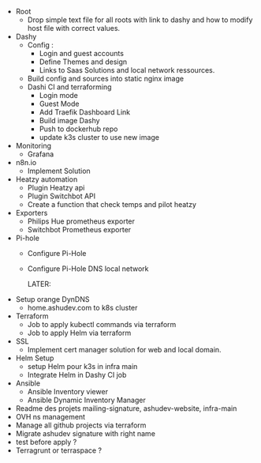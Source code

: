 + Root
  + Drop simple text file for all roots with link to dashy and how to modify host file with correct values.
+ Dashy
  + Config :
    + Login and guest accounts
    + Define Themes and design
    + Links to Saas Solutions and local network ressources.
  + Build config and sources into static nginx image
  + Dashi CI and terraforming
    + Login mode
    + Guest Mode
    + Add Traefik Dashboard Link
    + Build image Dashy
    + Push to dockerhub repo
    + update k3s cluster to use new image
+ Monitoring
  + Grafana
+ n8n.io
  + Implement Solution
+ Heatzy automation
  + Plugin Heatzy api
  + Plugin Switchbot API
  + Create a function that check temps and pilot heatzy
+ Exporters
  + Philips Hue prometheus exporter
  + Switchbot Prometheus exporter
+ Pi-hole
  + Configure Pi-Hole
  + Configure Pi-Hole DNS local network

    LATER:
+ Setup orange DynDNS
  + home.ashudev.com to k8s cluster
+ Terraform
  + Job to apply kubectl commands via terraform
  + Job to apply Helm via terraform
+ SSL
  + Implement cert manager solution for web and local domain.
+ Helm Setup
  + setup Helm pour k3s in infra main
  + Integrate Helm in Dashy CI job
+ Ansible
  + Ansible Inventory viewer
  + Ansible Dynamic Inventory Manager
+ Readme des projets mailing-signature, ashudev-website, infra-main
+ OVH ns management
+ Manage all github projects via terraform
+ Migrate ashudev signature with right name
+ test before apply ?
+ Terragrunt or terraspace ?